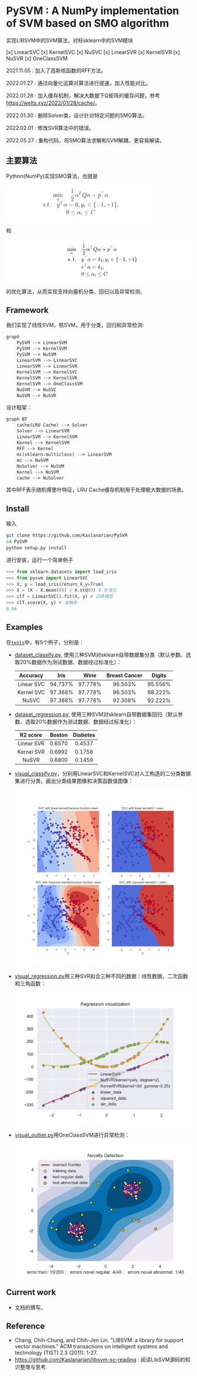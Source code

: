 # PySVM : A NumPy implementation of SVM based on SMO algorithm

实现LIBSVM中的SVM算法，对标sklearn中的SVM模块

[x] LinearSVC
[x] KernelSVC
[x] NuSVC
[x] LinearSVR
[x] KernelSVR
[x] NuSVR
[x] OneClassSVM

2021.11.05 : 加入了高斯核函数的RFF方法。

2022.01.27 : 通过向量化运算对算法进行提速，加入性能对比。

2022.01.28 : 加入缓存机制，解决大数据下Q矩阵的缓存问题，参考<https://welts.xyz/2022/01/28/cache/>。

2022.01.30 : 删除Solver类，设计针对特定问题的SMO算法。

2022.02.01 : 修改SVR算法中的错误。

2022.05.27 : 重构代码，将SMO算法求解和SVM解耦，更容易解读。

## 主要算法

Python(NumPy)实现SMO算法，也就是

<img src="src/formula.png" alt="opt" style="zoom:67%;" />

和

<img src="src/nu-formula.png" alt="opt" style="zoom:67%;" />

的优化算法，从而实现支持向量机分类、回归以及异常检测。

## Framework

我们实现了线性SVM，核SVM，用于分类，回归和异常检测:

```mermaid
graph 
	PySVM --> LinearSVM
	PySVM --> KernelSVM
	PySVM --> NuSVM
	LinearSVM --> LinearSVC
	LinearSVM --> LinearSVR
	KernelSVM --> KernelSVC
	KernelSVM --> KernelSVR
	KernelSVM --> OneClassSVM
	NuSVM --> NuSVC
	NuSVM --> NuSVR
```

设计框架：

```mermaid
graph BT
	cache(LRU Cache) --> Solver
	Solver --> LinearSVM
	LinearSVM --> KernelSVM
	Kernel --> KernelSVM
	RFF --> Kernel
	mc(sklearn.multiclass) --> LinearSVM
	mc --> NuSVM
	NuSolver --> NuSVM
	Kernel --> NuSVM
	cache --> NuSolver
```

其中RFF表示随机傅里叶特征，LRU Cache缓存机制用于处理极大数据的场景。

## Install

输入

```bash
git clone https://github.com/Kaslanarian/PySVM
cd PySVM
python setup.py install
```

进行安装，运行一个简单例子

```python
>>> from sklearn.datasets import load_iris
>>> from pysvm import LinearSVC
>>> X, y = load_iris(return_X_y=True)
>>> X = (X - X.mean(0)) / X.std(0) # 标准化
>>> clf = LinearSVC().fit(X, y) # 训练模型
>>> clf.score(X, y) # 准确率
0.94
```

## Examples

在[`tests`](./tests)中，有5个例子，分别是：

- [dataset_classify.py](./tests/dataset_classify.py), 使用三种SVM对sklearn自带数据集分类（默认参数、选取20%数据作为测试数据、数据经过标准化）：

    |  Accuracy  |  Iris   |  Wine   | Breast Cancer | Digits  |
    | :--------: | :-----: | :-----: | :-----------: | :-----: |
    | Linear SVC | 94.737% | 97.778% |    96.503%    | 95.556% |
    | Kernel SVC | 97.368% | 97.778% |    96.503%    | 98.222% |
    |   NuSVC    | 97.368% | 97.778% |    92.308%    | 92.222% |

- [dataset_regression.py](./tests/dataset_regression.py), 使用三种SVM对sklearn自带数据集回归（默认参数、选取20%数据作为测试数据、数据经过标准化）：

    |  R2 score  | Boston | Diabetes |
    | :--------: | :----: | :------: |
    | Linear SVR | 0.6570 |  0.4537  |
    | Kernel SVR | 0.6992 |  0.1756  |
    |   NuSVR    | 0.6800 |  0.1459  |

- [visual_classify.py](./tests/visual_classify.py)，分别用LinearSVC和KernelSVC对人工构造的二分类数据集进行分类，画出分类结果图像和决策函数值图像：
  
  ![visual_classify](./src/visual_classify.png)

- [visual_regression.py](./tests/visual_regression.py)用三种SVR拟合三种不同的数据：线性数据，二次函数和三角函数：

  ![regression](src/visual_regression.png)

- [visual_outlier.py](./tests/visual_outlier.py)用OneClassSVM进行异常检测：

  ![oc_svm](src/oc_svm.png)

## Current work

- 文档的撰写。

## Reference

- Chang, Chih-Chung, and Chih-Jen Lin. "LIBSVM: a library for support vector machines." ACM transactions on intelligent systems and technology (TIST) 2.3 (2011): 1-27.
- https://github.com/Kaslanarian/libsvm-sc-reading : 阅读LibSVM源码的知识整理与思考.
